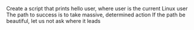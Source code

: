 Create a script that prints hello user, where user is the current Linux user
The path to success is to take massive, determined action
If the path be beautiful, let us not ask where it leads
